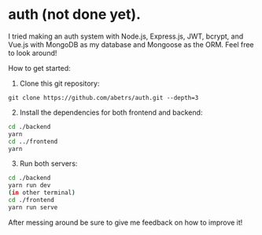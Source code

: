 # auth (not done yet).
I tried making an auth system with Node.js, Express.js, JWT, bcrypt, and Vue.js with MongoDB as my database and Mongoose as the ORM.
Feel free to look around!

How to get started:
1. Clone this git repository:
  ```git
  git clone https://github.com/abetrs/auth.git --depth=3
  ```
2. Install the dependencies for both frontend and backend:
  ```bash
  cd ./backend
  yarn
  cd ../frontend
  yarn
  ```
3. Run both servers:
  ```bash
  cd ./backend
  yarn run dev
  (in other terminal)
  cd ./frontend
  yarn run serve
  ```
  After messing around be sure to give me feedback on how to improve it!
